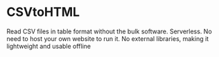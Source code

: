 # CSVtoHTML
Read CSV files in table format without the bulk software.
Serverless. No need to host your own website to run it.
No external libraries, making it lightweight and usable offline

